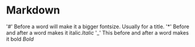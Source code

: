 # Markdown
'#' Before a word will make it a bigger fontsize. Usually for a title.
'*' Before and after a word makes it italic.*Italic*
'_' This before and after a word makes it bold _Bold_
